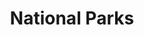 ---
layout: homepage
title: National Parks
description: Brief site description here
image: /images/isomer-logo.svg
permalink: /
notification: Here's a notification bar you can use!
sections:
  - hero:
      title: Our Rail Corridor
      subtitle: Celebrating Biodiversity and Heritage of our Rail Corridor (Central)
      background: /images/hero-banner.png
      button: Learn More
      url: /contact-us/
      key_highlights:
        - title: Enhancement Plans
          description: ""
          url: https://google.com
        - title: Friends of Rail Corridor
          description: ""
          url: https://gmail.com
        - title: Educational Resources
          description: ""
          url: /privacy/
  - infobar:
      title: Infobar title
      subtitle: Subtitle
      description: About a sentence worth of description here
      button: Button text
      url: /faq/
  - resources:
      title: Media
      subtitle: Learn more
      button: View More
---
